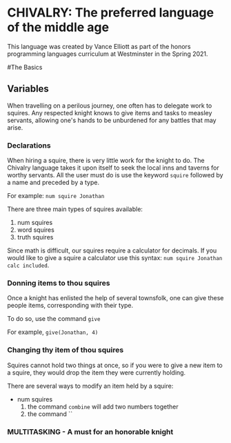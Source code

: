 # CHIVALRY: The preferred language of the middle age

This language was created by Vance Elliott as part of the honors programming languages curriculum at Westminster in the Spring 2021.

#The Basics

## Variables

When travelling on a perilous journey, one often has to delegate work to squires. Any respected knight knows to give items and tasks to measley servants, allowing one's hands to be unburdened for any battles that may arise. 

### Declarations

When hiring a squire, there is very little work for the knight to do. The Chivalry language takes it upon itself to seek the local inns and taverns for worthy servants. All the user must do is use the keyword `squire` followed by a name and preceded by a type.

For example: `num squire Jonathan`

There are three main types of squires available:

1. num squires
1. word squires
1. truth squires

Since math is difficult, our squires require a calculator for decimals. If you would like to give a squire a calculator use this syntax: `num squire Jonathan calc included`.

### Donning items to thou squires

Once a knight has enlisted the help of several townsfolk, 
one can give these people items, corresponding with their type.

To do so, use the command `give`

For example, `give(Jonathan, 4)`

### Changing thy item of thou squires

Squires cannot hold two things at once, so if you were to give a new item to a squire, they would drop the item they were currently holding.

There are several ways to modify an item held by a squire:

- num squires
    1. the command `combine` will add two numbers together
    2. the command ``

### MULTITASKING - A must for an honorable knight

